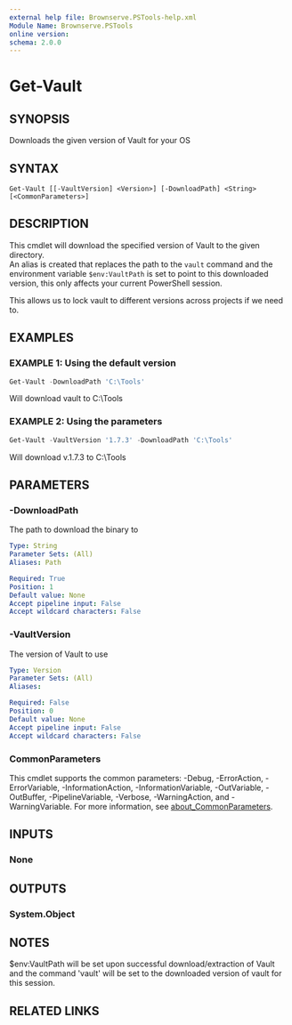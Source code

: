 ```yaml
---
external help file: Brownserve.PSTools-help.xml
Module Name: Brownserve.PSTools
online version:
schema: 2.0.0
---
```


# Get-Vault

## SYNOPSIS

Downloads the given version of Vault for your OS

## SYNTAX

```text
Get-Vault [[-VaultVersion] <Version>] [-DownloadPath] <String> [<CommonParameters>]
```

## DESCRIPTION

This cmdlet will download the specified version of Vault to the given directory.  
An alias is created that replaces the path to the `vault` command and the environment variable `$env:VaultPath` is set to point to this downloaded version, this only affects your current PowerShell session.

This allows us to lock vault to different versions across projects if we need to.

## EXAMPLES

### EXAMPLE 1: Using the default version

```powershell
Get-Vault -DownloadPath 'C:\Tools'
```

Will download vault to C:\Tools

### EXAMPLE 2: Using the parameters

```powershell
Get-Vault -VaultVersion '1.7.3' -DownloadPath 'C:\Tools'
```

Will download v.1.7.3 to C:\Tools

## PARAMETERS

### -DownloadPath

The path to download the binary to

```yaml
Type: String
Parameter Sets: (All)
Aliases: Path

Required: True
Position: 1
Default value: None
Accept pipeline input: False
Accept wildcard characters: False
```

### -VaultVersion

The version of Vault to use  

```yaml
Type: Version
Parameter Sets: (All)
Aliases:

Required: False
Position: 0
Default value: None
Accept pipeline input: False
Accept wildcard characters: False
```

### CommonParameters

This cmdlet supports the common parameters: -Debug, -ErrorAction, -ErrorVariable, -InformationAction, -InformationVariable, -OutVariable, -OutBuffer, -PipelineVariable, -Verbose, -WarningAction, and -WarningVariable. For more information, see [about_CommonParameters](http://go.microsoft.com/fwlink/?LinkID=113216).

## INPUTS

### None

## OUTPUTS

### System.Object

## NOTES

$env:VaultPath will be set upon successful download/extraction of Vault and the command 'vault' will be set to the
downloaded version of vault for this session.

## RELATED LINKS
